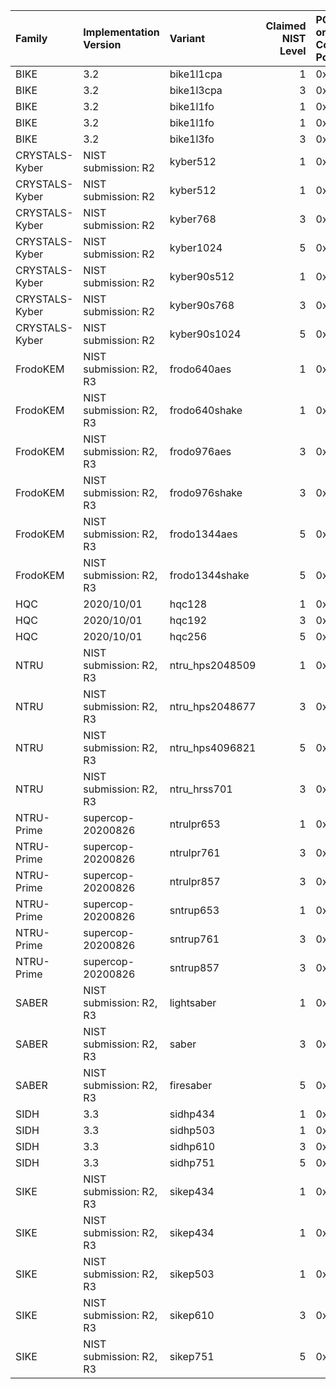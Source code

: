 | Family         | Implementation Version   | Variant         |   Claimed NIST Level | PQ-only Code Point   | Hybrid Elliptic Curve   | Hybrid Code Point   |
|:---------------|:-------------------------|:----------------|---------------------:|:---------------------|:------------------------|:--------------------|
| BIKE           | 3.2                      | bike1l1cpa      |                    1 | 0x0206               | secp256_r1              | 0x2F06              |
| BIKE           | 3.2                      | bike1l3cpa      |                    3 | 0x0207               | secp384_r1              | 0x2F07              |
| BIKE           | 3.2                      | bike1l1fo       |                    1 | 0x0223               | x25519                  | 0x2F28              |
| BIKE           | 3.2                      | bike1l1fo       |                    1 | 0x0223               | secp256_r1              | 0x2F23              |
| BIKE           | 3.2                      | bike1l3fo       |                    3 | 0x0224               | secp384_r1              | 0x2F24              |
| CRYSTALS-Kyber | NIST submission: R2      | kyber512        |                    1 | 0x020F               | x25519                  | 0x2F26              |
| CRYSTALS-Kyber | NIST submission: R2      | kyber512        |                    1 | 0x020F               | secp256_r1              | 0x2F0F              |
| CRYSTALS-Kyber | NIST submission: R2      | kyber768        |                    3 | 0x0210               | secp384_r1              | 0x2F10              |
| CRYSTALS-Kyber | NIST submission: R2      | kyber1024       |                    5 | 0x0211               | secp521_r1              | 0x2F11              |
| CRYSTALS-Kyber | NIST submission: R2      | kyber90s512     |                    1 | 0x0229               | secp256_r1              | 0x2F29              |
| CRYSTALS-Kyber | NIST submission: R2      | kyber90s768     |                    3 | 0x022A               | secp384_r1              | 0x2F2A              |
| CRYSTALS-Kyber | NIST submission: R2      | kyber90s1024    |                    5 | 0x022B               | secp521_r1              | 0x2F2B              |
| FrodoKEM       | NIST submission: R2, R3  | frodo640aes     |                    1 | 0x0200               | secp256_r1              | 0x2F00              |
| FrodoKEM       | NIST submission: R2, R3  | frodo640shake   |                    1 | 0x0201               | secp256_r1              | 0x2F01              |
| FrodoKEM       | NIST submission: R2, R3  | frodo976aes     |                    3 | 0x0202               | secp384_r1              | 0x2F02              |
| FrodoKEM       | NIST submission: R2, R3  | frodo976shake   |                    3 | 0x0203               | secp384_r1              | 0x2F03              |
| FrodoKEM       | NIST submission: R2, R3  | frodo1344aes    |                    5 | 0x0204               | secp521_r1              | 0x2F04              |
| FrodoKEM       | NIST submission: R2, R3  | frodo1344shake  |                    5 | 0x0205               | secp521_r1              | 0x2F05              |
| HQC            | 2020/10/01               | hqc128          |                    1 | 0x022C               | secp256_r1              | 0x2F2C              |
| HQC            | 2020/10/01               | hqc192          |                    3 | 0x022D               | secp384_r1              | 0x2F2D              |
| HQC            | 2020/10/01               | hqc256          |                    5 | 0x022E               | secp521_r1              | 0x2F2E              |
| NTRU           | NIST submission: R2, R3  | ntru_hps2048509 |                    1 | 0x0214               | secp256_r1              | 0x2F14              |
| NTRU           | NIST submission: R2, R3  | ntru_hps2048677 |                    3 | 0x0215               | secp384_r1              | 0x2F15              |
| NTRU           | NIST submission: R2, R3  | ntru_hps4096821 |                    5 | 0x0216               | secp521_r1              | 0x2F16              |
| NTRU           | NIST submission: R2, R3  | ntru_hrss701    |                    3 | 0x0217               | secp384_r1              | 0x2F17              |
| NTRU-Prime     | supercop-20200826        | ntrulpr653      |                    1 | 0x022F               | secp256_r1              | 0x2F2F              |
| NTRU-Prime     | supercop-20200826        | ntrulpr761      |                    3 | 0x0230               | secp384_r1              | 0x2F30              |
| NTRU-Prime     | supercop-20200826        | ntrulpr857      |                    3 | 0x0231               | secp384_r1              | 0x2F31              |
| NTRU-Prime     | supercop-20200826        | sntrup653       |                    1 | 0x0232               | secp256_r1              | 0x2F32              |
| NTRU-Prime     | supercop-20200826        | sntrup761       |                    3 | 0x0233               | secp384_r1              | 0x2F33              |
| NTRU-Prime     | supercop-20200826        | sntrup857       |                    3 | 0x0234               | secp384_r1              | 0x2F34              |
| SABER          | NIST submission: R2, R3  | lightsaber      |                    1 | 0x0218               | secp256_r1              | 0x2F18              |
| SABER          | NIST submission: R2, R3  | saber           |                    3 | 0x0219               | secp384_r1              | 0x2F19              |
| SABER          | NIST submission: R2, R3  | firesaber       |                    5 | 0x021A               | secp521_r1              | 0x2F1A              |
| SIDH           | 3.3                      | sidhp434        |                    1 | 0x021B               | secp256_r1              | 0x2F1B              |
| SIDH           | 3.3                      | sidhp503        |                    1 | 0x021C               | secp256_r1              | 0x2F1C              |
| SIDH           | 3.3                      | sidhp610        |                    3 | 0x021D               | secp384_r1              | 0x2F1D              |
| SIDH           | 3.3                      | sidhp751        |                    5 | 0x021E               | secp521_r1              | 0x2F1E              |
| SIKE           | NIST submission: R2, R3  | sikep434        |                    1 | 0x021F               | x25519                  | 0x2F27              |
| SIKE           | NIST submission: R2, R3  | sikep434        |                    1 | 0x021F               | secp256_r1              | 0x2F1F              |
| SIKE           | NIST submission: R2, R3  | sikep503        |                    1 | 0x0220               | secp256_r1              | 0x2F20              |
| SIKE           | NIST submission: R2, R3  | sikep610        |                    3 | 0x0221               | secp384_r1              | 0x2F21              |
| SIKE           | NIST submission: R2, R3  | sikep751        |                    5 | 0x0222               | secp521_r1              | 0x2F22              |
